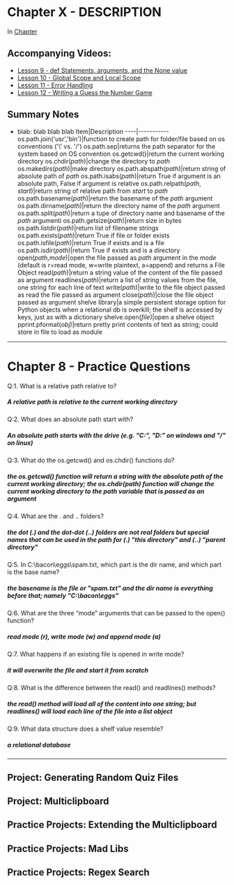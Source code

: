 # Chapter X - DESCRIPTION
In [Chapter ](https://automatetheboringstuff.com/chapter/) 

## Accompanying Videos:
- [Lesson 9 - def Statements, arguments, and the None value](https://www.youtube.com/watch?v=WB4hJJkfhLU)
- [Lesson 10 - Global Scope and Local Scope](https://www.youtube.com/watch?v=M-CoVBK_bLE)
- [Lesson 11 - Error Handling](https://www.youtube.com/watch?v=qS0UkqaYmfU)
- [Lesson 12 - Writing a Guess the Number Game](https://www.youtube.com/watch?v=48WXHT0dfEY)

## Summary Notes

- blab: blab blab blab
Item|Description
----|-----------
os.path.join('usr','bin')|function to create path for folder/file based on os conventions ('\\' vs. '/')
os.path.sep|returns the path separator for the system based on OS convention
os.getcwd()|return the current working directory
os.chdir(_path_)|change the directory to _path_
os.makedirs(_path_)|make directory
os.path.abspath(_path_)|return string of absolute path of _path_
os.path.isabs(_path_)|return True if argument is an absolute path, False if argument is relative
os.path.relpath(_path_, _start_)|return string of relative path from _start_ to _path_
os.path.basename(_path_)|return the basename of the _path_ argument
os.path.dirname(_path_)|return the directory name of the _path_ argument
os.path.split(_path_)|return a tupe of directory name and basename of the _path_ argumenti
os.path.getsize(_path_)|return size in bytes
os.path.listdir(_path_)|return list of filename strings
os.path.exists(_path_)|return True if file or folder exists 
os.path.isfile(_path_)|return True if exists and is a file
os.path.isdir(_path_)|return True if exists and is a directory
open(_path_,_mode_)|open the file passed as _path_ argument in the _mode_ (default is r=read mode, w=write plaintext, a=append) and returns a File Object
read(_path_)|return a string value of the content of the file passed as argument
readlines(_path_)|return a list of string values from the file, one string for each line of text
write(_path_)|write to the file object passed as read the file passed as argument
close(_path_)|close the file object passed as argument
shelve library|a simple persistent storage option for Python objects when a relational db is overkill; the shelf is accessed by keys, just as with a dictionary 
shelve.open(_file_)|open a shelve object
pprint.pformat(_obj_)|return pretty print contents of text as string; could store in file to load as module

------
# Chapter 8 - Practice Questions
Q:1. What is a relative path relative to?

##### A relative path is relative to the current working directory

Q:2. What does an absolute path start with?

##### An absolute path starts with the drive (e.g. "C:", "D:" on windows and "/" on linux)

Q:3. What do the os.getcwd() and os.chdir() functions do?

##### the os.getcwd() function will return a string with the absolute path of the current working directory; the os.chdir(_path_) function will change the current working directory to the _path_ variable that is passed as an argument

Q:4. What are the . and .. folders?

##### the dot (.) and the dot-dot (..) folders are not real folders but special names that can be used in the path for (.) "this directory" and (..) "parent directory"

Q:5. In C:\bacon\eggs\spam.txt, which part is the dir name, and which part is the base name?

##### the basename is the file or "spam.txt" and the dir name is everything before that; namely "C:\bacon\eggs"

Q:6. What are the three “mode” arguments that can be passed to the open() function?

##### read mode (r), write mode (w) and append mode (a)

Q:7. What happens if an existing file is opened in write mode?

##### it will overwrite the file and start it from scratch

Q:8. What is the difference between the read() and readlines() methods?

##### the read() method will load all of the content into one string; but readlines() will load each line of the file into a list object

Q:9. What data structure does a shelf value resemble?

##### a relational database

------
## Project: Generating Random Quiz Files

## Project: Multiclipboard

## Practice Projects: Extending the Multiclipboard

## Practice Projects: Mad Libs

## Practice Projects: Regex Search

